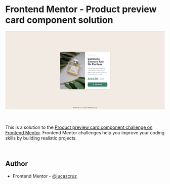 
<h1>Frontend Mentor - Product preview card component solution</h1>

![](./design/screenshot.png)

<br>

This is a solution to the [Product preview card component challenge on Frontend Mentor](https://www.frontendmentor.io/challenges/product-preview-card-component-GO7UmttRfa). Frontend Mentor challenges help you improve your coding skills by building realistic projects.

<br>

## Author

- Frontend Mentor - [@lucazcruz](https://www.frontendmentor.io/profile/lucazcruz)